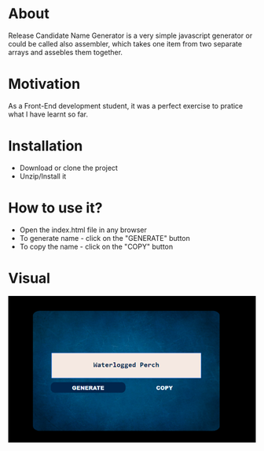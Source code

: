 # About

Release Candidate Name Generator is a very simple javascript generator or could be called also assembler,
which takes one item from two separate arrays and assebles them together.

# Motivation

As a Front-End development student, it was a perfect exercise to pratice what I have learnt so far.

# Installation

* Download or clone the project
* Unzip/Install it

# How to use it?

* Open the index.html file in any browser
* To generate name - click on the "GENERATE" button
* To copy the name - click on the "COPY" button

# Visual

<img src="./images/rcNameGeneratorREADME.png">
